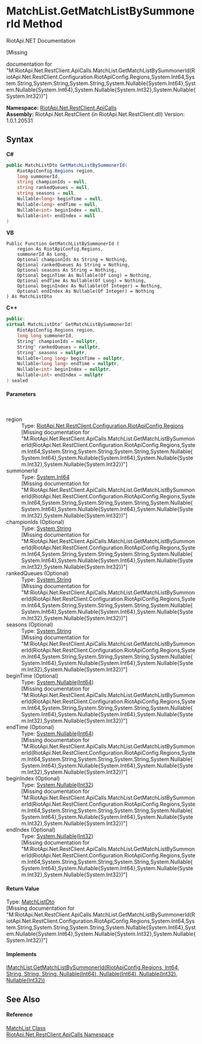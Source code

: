 # MatchList.GetMatchListBySummonerId Method 
RiotApi.NET Documentation 

\[Missing <summary> documentation for "M:RiotApi.Net.RestClient.ApiCalls.MatchList.GetMatchListBySummonerId(RiotApi.Net.RestClient.Configuration.RiotApiConfig.Regions,System.Int64,System.String,System.String,System.String,System.Nullable{System.Int64},System.Nullable{System.Int64},System.Nullable{System.Int32},System.Nullable{System.Int32})"\]

**Namespace:**&nbsp;<a href="ce503962-9d76-4097-585e-86aa8997f5c3">RiotApi.Net.RestClient.ApiCalls</a><br />**Assembly:**&nbsp;RiotApi.Net.RestClient (in RiotApi.Net.RestClient.dll) Version: 1.0.1.20531

## Syntax

**C#**<br />
``` C#
public MatchListDto GetMatchListBySummonerId(
	RiotApiConfig.Regions region,
	long summonerId,
	string championIds = null,
	string rankedQueues = null,
	string seasons = null,
	Nullable<long> beginTime = null,
	Nullable<long> endTime = null,
	Nullable<int> beginIndex = null,
	Nullable<int> endIndex = null
)
```

**VB**<br />
``` VB
Public Function GetMatchListBySummonerId ( 
	region As RiotApiConfig.Regions,
	summonerId As Long,
	Optional championIds As String = Nothing,
	Optional rankedQueues As String = Nothing,
	Optional seasons As String = Nothing,
	Optional beginTime As Nullable(Of Long) = Nothing,
	Optional endTime As Nullable(Of Long) = Nothing,
	Optional beginIndex As Nullable(Of Integer) = Nothing,
	Optional endIndex As Nullable(Of Integer) = Nothing
) As MatchListDto
```

**C++**<br />
``` C++
public:
virtual MatchListDto^ GetMatchListBySummonerId(
	RiotApiConfig.Regions region, 
	long long summonerId, 
	String^ championIds = nullptr, 
	String^ rankedQueues = nullptr, 
	String^ seasons = nullptr, 
	Nullable<long long> beginTime = nullptr, 
	Nullable<long long> endTime = nullptr, 
	Nullable<int> beginIndex = nullptr, 
	Nullable<int> endIndex = nullptr
) sealed
```


#### Parameters
&nbsp;<dl><dt>region</dt><dd>Type: <a href="4d977124-7072-aed6-d4c3-44de17e37ee2">RiotApi.Net.RestClient.Configuration.RiotApiConfig.Regions</a><br />\[Missing <param name="region"/> documentation for "M:RiotApi.Net.RestClient.ApiCalls.MatchList.GetMatchListBySummonerId(RiotApi.Net.RestClient.Configuration.RiotApiConfig.Regions,System.Int64,System.String,System.String,System.String,System.Nullable{System.Int64},System.Nullable{System.Int64},System.Nullable{System.Int32},System.Nullable{System.Int32})"\]</dd><dt>summonerId</dt><dd>Type: <a href="http://msdn2.microsoft.com/en-us/library/6yy583ek" target="_blank">System.Int64</a><br />\[Missing <param name="summonerId"/> documentation for "M:RiotApi.Net.RestClient.ApiCalls.MatchList.GetMatchListBySummonerId(RiotApi.Net.RestClient.Configuration.RiotApiConfig.Regions,System.Int64,System.String,System.String,System.String,System.Nullable{System.Int64},System.Nullable{System.Int64},System.Nullable{System.Int32},System.Nullable{System.Int32})"\]</dd><dt>championIds (Optional)</dt><dd>Type: <a href="http://msdn2.microsoft.com/en-us/library/s1wwdcbf" target="_blank">System.String</a><br />\[Missing <param name="championIds"/> documentation for "M:RiotApi.Net.RestClient.ApiCalls.MatchList.GetMatchListBySummonerId(RiotApi.Net.RestClient.Configuration.RiotApiConfig.Regions,System.Int64,System.String,System.String,System.String,System.Nullable{System.Int64},System.Nullable{System.Int64},System.Nullable{System.Int32},System.Nullable{System.Int32})"\]</dd><dt>rankedQueues (Optional)</dt><dd>Type: <a href="http://msdn2.microsoft.com/en-us/library/s1wwdcbf" target="_blank">System.String</a><br />\[Missing <param name="rankedQueues"/> documentation for "M:RiotApi.Net.RestClient.ApiCalls.MatchList.GetMatchListBySummonerId(RiotApi.Net.RestClient.Configuration.RiotApiConfig.Regions,System.Int64,System.String,System.String,System.String,System.Nullable{System.Int64},System.Nullable{System.Int64},System.Nullable{System.Int32},System.Nullable{System.Int32})"\]</dd><dt>seasons (Optional)</dt><dd>Type: <a href="http://msdn2.microsoft.com/en-us/library/s1wwdcbf" target="_blank">System.String</a><br />\[Missing <param name="seasons"/> documentation for "M:RiotApi.Net.RestClient.ApiCalls.MatchList.GetMatchListBySummonerId(RiotApi.Net.RestClient.Configuration.RiotApiConfig.Regions,System.Int64,System.String,System.String,System.String,System.Nullable{System.Int64},System.Nullable{System.Int64},System.Nullable{System.Int32},System.Nullable{System.Int32})"\]</dd><dt>beginTime (Optional)</dt><dd>Type: <a href="http://msdn2.microsoft.com/en-us/library/b3h38hb0" target="_blank">System.Nullable</a>(<a href="http://msdn2.microsoft.com/en-us/library/6yy583ek" target="_blank">Int64</a>)<br />\[Missing <param name="beginTime"/> documentation for "M:RiotApi.Net.RestClient.ApiCalls.MatchList.GetMatchListBySummonerId(RiotApi.Net.RestClient.Configuration.RiotApiConfig.Regions,System.Int64,System.String,System.String,System.String,System.Nullable{System.Int64},System.Nullable{System.Int64},System.Nullable{System.Int32},System.Nullable{System.Int32})"\]</dd><dt>endTime (Optional)</dt><dd>Type: <a href="http://msdn2.microsoft.com/en-us/library/b3h38hb0" target="_blank">System.Nullable</a>(<a href="http://msdn2.microsoft.com/en-us/library/6yy583ek" target="_blank">Int64</a>)<br />\[Missing <param name="endTime"/> documentation for "M:RiotApi.Net.RestClient.ApiCalls.MatchList.GetMatchListBySummonerId(RiotApi.Net.RestClient.Configuration.RiotApiConfig.Regions,System.Int64,System.String,System.String,System.String,System.Nullable{System.Int64},System.Nullable{System.Int64},System.Nullable{System.Int32},System.Nullable{System.Int32})"\]</dd><dt>beginIndex (Optional)</dt><dd>Type: <a href="http://msdn2.microsoft.com/en-us/library/b3h38hb0" target="_blank">System.Nullable</a>(<a href="http://msdn2.microsoft.com/en-us/library/td2s409d" target="_blank">Int32</a>)<br />\[Missing <param name="beginIndex"/> documentation for "M:RiotApi.Net.RestClient.ApiCalls.MatchList.GetMatchListBySummonerId(RiotApi.Net.RestClient.Configuration.RiotApiConfig.Regions,System.Int64,System.String,System.String,System.String,System.Nullable{System.Int64},System.Nullable{System.Int64},System.Nullable{System.Int32},System.Nullable{System.Int32})"\]</dd><dt>endIndex (Optional)</dt><dd>Type: <a href="http://msdn2.microsoft.com/en-us/library/b3h38hb0" target="_blank">System.Nullable</a>(<a href="http://msdn2.microsoft.com/en-us/library/td2s409d" target="_blank">Int32</a>)<br />\[Missing <param name="endIndex"/> documentation for "M:RiotApi.Net.RestClient.ApiCalls.MatchList.GetMatchListBySummonerId(RiotApi.Net.RestClient.Configuration.RiotApiConfig.Regions,System.Int64,System.String,System.String,System.String,System.Nullable{System.Int64},System.Nullable{System.Int64},System.Nullable{System.Int32},System.Nullable{System.Int32})"\]</dd></dl>

#### Return Value
Type: <a href="a4c85f07-fe81-182c-7a65-5ebf3976d281">MatchListDto</a><br />\[Missing <returns> documentation for "M:RiotApi.Net.RestClient.ApiCalls.MatchList.GetMatchListBySummonerId(RiotApi.Net.RestClient.Configuration.RiotApiConfig.Regions,System.Int64,System.String,System.String,System.String,System.Nullable{System.Int64},System.Nullable{System.Int64},System.Nullable{System.Int32},System.Nullable{System.Int32})"\]

#### Implements
<a href="d9d1f01c-0cc8-526d-b478-bfb7832e495d">IMatchList.GetMatchListBySummonerId(RiotApiConfig.Regions, Int64, String, String, String, Nullable(Int64), Nullable(Int64), Nullable(Int32), Nullable(Int32))</a><br />

## See Also


#### Reference
<a href="fa1e9124-6ffa-8e5b-dba8-f59331becab9">MatchList Class</a><br /><a href="ce503962-9d76-4097-585e-86aa8997f5c3">RiotApi.Net.RestClient.ApiCalls Namespace</a><br />